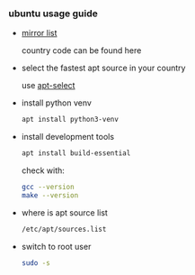 ### ubuntu usage guide

- [mirror list](http://mirrors.ubuntu.com/)

    country code can be found here

- select the fastest apt source in your country

    use [apt-select](https://github.com/jblakeman/apt-select)

- install python venv

    ```bash
    apt install python3-venv
    ```

- install development tools

    ```bash
    apt install build-essential
    ```

    check with:
    
    ```bash
    gcc --version
    make --version
    ```

- where is apt source list

    ```bash
    /etc/apt/sources.list
    ```

- switch to root user

    ```bash
    sudo -s
    ```